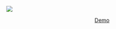 ![](https://i.imgur.com/hE095VF.gif)
<p align="center">
  <a href="http://s3.ap-northeast-2.amazonaws.com/gwanhyung787/index.html">Demo</a>
</p>
